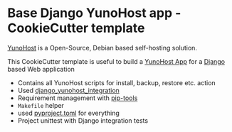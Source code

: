 # Base Django YunoHost app - CookieCutter template

[YunoHost](https://yunohost.org) is a Open-Source, Debian based self-hosting solution.

This CookieCutter template is useful to build a [YunoHost App](https://github.com/YunoHost-Apps/) for a [Django](https://docs.djangoproject.com) based Web application

* Contains all YunoHost scripts for install, backup, restore etc. action
* Used [django_yunohost_integration](https://github.com/YunoHost-Apps/django_yunohost_integration)
* Requirement management with [pip-tools](https://github.com/jazzband/pip-tools)
* `Makefile` helper
* used [pyproject.toml](https://pip.pypa.io/en/stable/reference/build-system/pyproject-toml/) for everything
* Project unittest with Django integration tests

